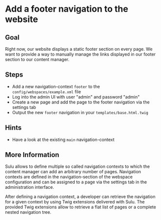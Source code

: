 Add a footer navigation to the website
======================================

Goal
----

Right now, our website displays a static footer section on every page. We want to provide a way to manually manage 
the links displayed in our footer section to our content manager.

Steps
-----

* Add a new navigation-context `footer` to the `config/webspaces/example.xml` file
* Log into the admin UI with user "admin" and password "admin"
* Create a new page and add the page to the footer navigation via the settings tab
* Output the new `footer` navigation in your `templates/base.html.twig`

Hints
-----

* Have a look at the existing `main` navigation-context

More Information
----------------

Sulu allows to define multiple so called navigation contexts to which the content manager can add an arbitrary number 
of pages. Navigation contexts are defined in the navigation-section of the webspace configuration and can be assigned
to a page via the settings tab in the administration interface. 

After defining a navigation context, a developer can retrieve the navigation for a given context by using Twig extensions 
delivered with Sulu. The provided Twig extensions allow to retrieve a flat list of pages or a complete nested
navigation tree.
